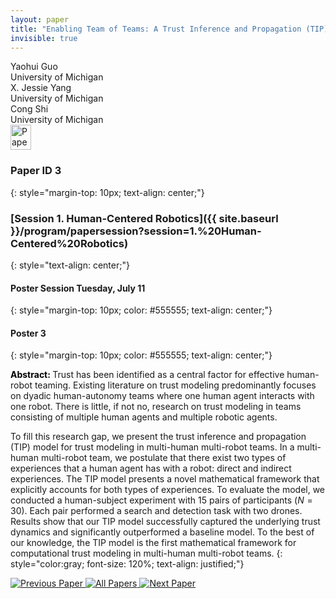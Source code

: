 ```yaml
---
layout: paper
title: "Enabling Team of Teams: A Trust Inference and Propagation (TIP) Model in Multi-Human Multi-Robot Teams"
invisible: true
---
```

<div class="paper-authors">
<div class="paper-author-box">
    <div class="paper-author-name">Yaohui Guo</div>
    <div class="paper-author-uni">University of Michigan</div>
</div>
<div class="paper-author-box">
    <div class="paper-author-name">X. Jessie Yang</div>
    <div class="paper-author-uni">University of Michigan</div>
</div>
<div class="paper-author-box">
    <div class="paper-author-name">Cong Shi</div>
    <div class="paper-author-uni">University of Michigan</div>
</div>

</div><div class="paper-pdf">
<div> <a href="http://www.roboticsproceedings.org/rss19/p003.pdf"><img src="{{ site.baseurl }}/images/paper_link.png" alt="Paper Website" width = "33"  height = "40"/></a> </div>
</div>

### Paper ID 3
{: style="margin-top: 10px; text-align: center;"}

### [Session 1. Human-Centered Robotics]({{ site.baseurl }}/program/papersession?session=1.%20Human-Centered%20Robotics)
{: style="text-align: center;"}

#### Poster Session Tuesday, July 11
{: style="margin-top: 10px; color: #555555; text-align: center;"}

#### Poster 3
{: style="margin-top: 10px; color: #555555; text-align: center;"}

<b style="color: black;">Abstract: </b>Trust has been identified as a central factor for effective human-robot teaming. Existing literature on trust modeling predominantly focuses on dyadic human-autonomy teams where one human agent interacts with one robot. There is little, if not no, research on trust modeling in teams consisting of multiple human agents and multiple robotic agents.

To fill this research gap, we present the trust inference and propagation (TIP) model for trust modeling in multi-human multi-robot teams. In a multi-human multi-robot team, we postulate that there exist two types of experiences that a human agent has with a robot: direct and indirect experiences. The TIP model presents a novel mathematical framework that explicitly accounts for both types of experiences. To evaluate the model, we conducted a human-subject experiment with 15 pairs of participants (${N=30}$). Each pair performed a search and detection task with two drones.  Results show that our TIP model successfully captured the underlying trust dynamics and significantly outperformed a baseline model. To the best of our knowledge, the TIP model is the first mathematical framework for computational trust modeling in multi-human multi-robot teams.
{: style="color:gray; font-size: 120%; text-align: justified;"}


<div class="paper-menu">
<a href="{{ site.baseurl }}/program/papers/002/"> <img src="{{ site.baseurl }}/images/previous_paper_icon.png" alt="Previous Paper" title="Previous Paper"/> </a>
<a href="{{ site.baseurl }}/program/papers"><img src="{{ site.baseurl }}/images/overview_icon.png" alt="All Papers" title="All Papers"/> </a>
<a href="{{ site.baseurl }}/program/papers/004/"> <img src="{{ site.baseurl }}/images/next_paper_icon.png" alt="Next Paper" title="Next Paper"/> </a>

</div>
